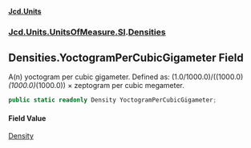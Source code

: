 #### [Jcd.Units](index.md 'index')
### [Jcd.Units.UnitsOfMeasure.SI](Jcd.Units.UnitsOfMeasure.SI.md 'Jcd.Units.UnitsOfMeasure.SI').[Densities](Densities.md 'Jcd.Units.UnitsOfMeasure.SI.Densities')

## Densities.YoctogramPerCubicGigameter Field

A(n) yoctogram per cubic gigameter. Defined as: (1.0/1000.0)/((1000.0)*(1000.0)*(1000.0)) × zeptogram per cubic megameter.

```csharp
public static readonly Density YoctogramPerCubicGigameter;
```

#### Field Value
[Density](Density.md 'Jcd.Units.UnitTypes.Density')